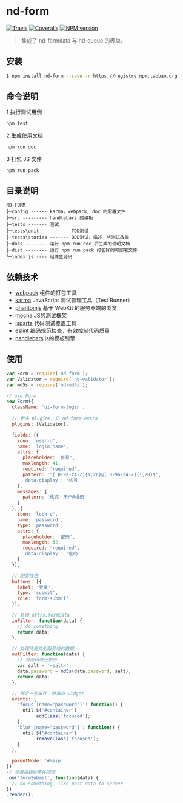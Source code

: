 # nd-form

[![Travis](https://img.shields.io/travis/ndfront/nd-form.svg?style=flat-square)](https://github.com/ndfront/nd-form)
[![Coveralls](https://img.shields.io/coveralls/ndfront/nd-form/doc.svg?style=flat-square)](https://github.com/ndfront/nd-form)
[![NPM version](https://img.shields.io/npm/v/nd-form.svg?style=flat-square)](https://npmjs.org/package/nd-form)

> 集成了 nd-formdata 与 nd-queue 的表单。

## 安装

```bash
$ npm install nd-form --save -r https://registry.npm.taobao.org
```

## 命令说明

1 执行测试用例

```shell
npm test 
```

2 生成使用文档

```shell
npm run doc 
```

3 打包 JS 文件

```shell
npm run pack 
```

## 目录说明

```
ND-FORM
├─config ------ karma，webpack, doc 的配置文件
├─src --------- handlebars 的模板
├─tests ------- 测试
├─tests\unit ---------- TDD测试
├─tests\stories ------- BDD测试，描述一些测试故事
├─docs -------- 运行 npm run doc 后生成的说明文档
├─dist -------- 运行 npm run pack 打包好的可部署文件
└─index.js ---- 组件主源码

```

## 依赖技术

- [webpack](http://webpack.github.io/) 组件的打包工具
- [karma](https://karma-runner.github.io/) JavaScript 测试管理工具（Test Runner）
- [phantomjs](http://phantomjs.org/) 基于 WebKit 的服务器端的浏览
- [mocha](http://mochajs.org/) JS的测试框架
- [isparta](https://github.com/douglasduteil/isparta) 代码测试覆盖工具
- [eslint](http://eslint.org/) 编码规范检查，有效控制代码质量
- [handlebars](http://handlebarsjs.com/) js的模板引擎


## 使用

```js
var Form = require('nd-form');
var Validator = require('nd-validator');
var md5s = require('nd-md5s');

// use Form
new Form({
  className: 'ui-form-login',
  
  // 更多 plugins，见 nd-form-extra
  plugins: [Validator],

  fields: [{
    icon: 'user-o',
    name: 'login_name',
    attrs: {
      placeholder: '帐号',
      maxlength: 41,
      required: 'required',
      pattern: '^[_0-9a-zA-Z]{1,20}@[_0-9a-zA-Z]{1,20}$',
      'data-display': '帐号'
    },
    messages: {
      pattern: '格式：用户@组织'
    }
  }, {
    icon: 'lock-o',
    name: 'password',
    type: 'password',
    attrs: {
      placeholder: '密码',
      maxlength: 32,
      required: 'required',
      'data-display': '密码'
    }
  }],

  // 配置按钮
  buttons: [{
    label: '登录',
    type: 'submit',
    role: 'form-submit'
  }],

  // 处理 attrs.formData
  inFilter: function(data) {
    // do something
    return data;
  },

  // 处理待提交到服务端的数据
  outFilter: function(data) {
    // 对密码进行加密
    var salt = '<salt>';
    data.password = md5s(data.password, salt);
    return data;
  },

  // 绑定一些事件，继承自 widget
  events: {
    'focus [name="password"]': function() {
      util.$('#container')
          .addClass('focused');
    },
    'blur [name="password"]': function() {
      util.$('#container')
          .removeClass('focused');
    }
  },

  parentNode: '#main'
})
// 登录按钮的事件回调
.on('formSubmit', function(data) {
  // do something, like post data to server
})
.render();
```
